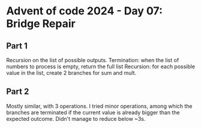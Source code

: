 # Advent of code 2024 - Day 07: Bridge Repair

## Part 1

Recursion on the list of possible outputs.
Termination: when the list of numbers to process is empty, return the full list
Recursion: for each possible value in the list, create 2 branches for sum and mult.

## Part 2

Mostly similar, with 3 operations. I tried minor operations, among which the branches are terminated if the current value is already bigger than the expected outcome.
Didn't manage to reduce below ~3s.
